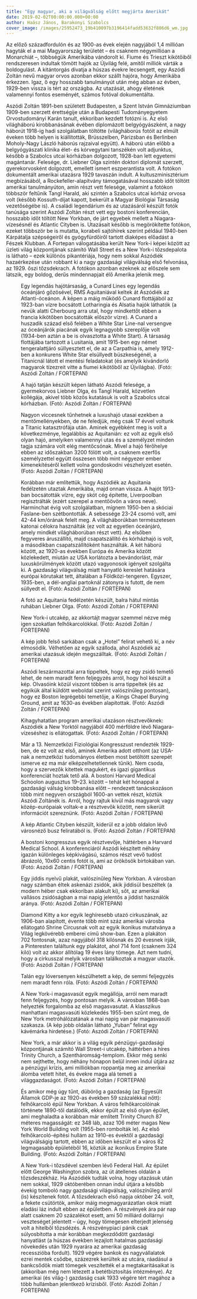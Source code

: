```yaml
---
title: "Egy magyar, aki a világválság előtt megjárta Amerikát"
date: 2019-02-02T00:00:00.000+00:00
author: Haász János, Barakonyi Szabolcs
cover_image: /images/25952473_19b410097b3196414fadd53632f806d6_wm.jpg
---
```


Az előző századfordulón és az 1900-as évek elején nagyjából 1,4 millióan hagyták el a mai Magyarország területét – és csaknem négymillióan a Monarchiát –, többségük Amerikába vándorolt ki. Fiume és Trieszt kikötőiből rendszeresen indultak tömött hajók az Újvilág felé, amitől milliók várták a boldogulást. A kitántorgás divatja a húszas évekre lecsengett, egy Aszódi Zoltán nevű magyar orvos azonban ekkor szállt hajóra, hogy Amerikába érkezzen. Igaz, ő egy hosszabb tanulmányút után még abban az évben, 1929-ben vissza is tért az országba. Az utazását, ahogy életének valamennyi fontos eseményét, számos fotóval dokumentálta.

Aszódi Zoltán 1891-ben született Budapesten, a Szent István Gimnáziumban 1909-ben szerzett érettségije után a Budapesti Tudományegyetem Orvostudományi Karán tanult, ekkoriban kezdett fotózni is. Az első világháború kirobbanásának évében diplomázott belgyógyászként, a nagy háborút 1918-ig hadi szolgálatban töltötte (világháborús fotóit az elmúlt éveken több helyen is kiállították, Brüsszelben, Párizsban és Berlinben Moholy-Nagy László háborús rajzaival együtt). A háború után előbb a belgyógyászati klinika élet- és kórvegytani tanszékén volt adjunktus, később a Szabolcs utcai kórházban dolgozott, 1928-ban lett egyetemi magántanár. Felesége, dr. Liebner Olga szintén doktori diplomát szerzett, gyerekorvosként dolgozott, emellett ismert eszperantista volt. A fotókon dokumentált amerikai utazásra 1929 tavaszán indult. A kultuszminisztérium megbízásából, a Rockefeller-alapítvány támogatásával hosszabb időt töltött amerikai tanulmányúton, amin részt vett felesége, valamint a fotókon többször feltűnik Tangl Harald, aki szintén a Szabolcs utcai kórház orvosa volt (később Kossuth-díjat kapott, bekerült a Magyar Biológiai Társaság vezetőségébe is). A családi legendárium és az utazásáról készült fotók tanúsága szerint Aszódi Zoltán részt vett egy bostoni konferencián, hosszabb időt töltött New Yorkban, de járt egyebek mellett a Niagara-vízesésnél és Atlantic Cityben is. Utazásait később is megörökítette fotókon, ezeket többször be is mutatta, korabeli sajtóhírek szerint például 1940-ben Kárpátalja szépségeiről és gyógyfürdőiről tartott diaképes előadást a Fészek Klubban. A Fortepan válogatásába került New York-i képei között az üzleti világ központjának számító Wall Street és a New York-i tőzsdepalota is látható – ezek különös pikantériája, hogy nem sokkal Aszódiék hazaérkezése után robbant ki a nagy gazdasági világválság első felvonása, az 1929. őszi tőzsdekrach. A fotókon azonban ezeknek az előszele sem látszik, egy boldog, derűs mindennapjait élő Amerika jelenik meg.

<figure>
<img src="/images/25265995_a989bbff7a2e5dd93b61f89ef99f4712_wm.jpg" alt="" />
<figcaption>Egy legendás hajótársaság, a Cunard Lines egy legendás óceánjáró gőzösével, RMS Aquitaniával keltek át Aszódiék az Atlanti-óceánon. A képen a máig működő Cunard flottájából az 1923-ban vízre bocsátott Lotharingia és Alsatia hajók láthatók (a nevük alatti Cherbourg arra utal, hogy mindkettőt ebben a francia kikötőben bocsátották először vízre). A Cunard a huszadik század első felében a White Star Line-nal versengve az óceánjárók piacának egyik legnagyobb szereplője volt (1934-ben aztán a be is olvasztotta a White Start). A társaság flottájába tartozott a Lusitania, amit 1915-ben egy német tengeralattjáró süllyesztett el, de az a Carpathia is, amely 1912-ben a konkurens White Star elsüllyedt büszkeségénél, a Titanicnál látott el mentési feladatokat (és amelyik kivándorló magyarok tízezreit vitte a fiumei kikötőből az Újvilágba). (Fotó: Aszódi Zoltán / FORTEPAN)</figcaption>
</figure>

<figure>
<img src="/images/25265959_5514f2285e432910c7646da15eb8dcbf_wm.jpg" alt="" />
<figcaption>A hajó tatján készült képen látható Aszódi felesége, a gyermekorvos Liebner Olga, és Tangl Harald, közvetlen kollégája, akivel több közös kutatásuk is volt a Szabolcs utcai kórházban. (Fotó: Aszódi Zoltán / FORTEPAN)</figcaption>
</figure>

<figure>
<img src="/images/25265985_a672d5bdd33db65320ac744ca6cfcde6_wm.jpg" alt="" />
<figcaption>Nagyon viccesnek tűnhetnek a luxushajó utasai ezekben a mentőmellényekben, de ne feledjük, még csak 17 évvel voltunk a Titanic katasztrófája után. Aminek egyébként meg is volt a következménye, legalábbis az Aquitanián: ez volt az egyik első olyan hajó, amelyiken valamennyi utas és a személyzet minden tagja számára volt elég mentőcsónak. Mivel a hajó férőhelye ebben az időszakban 3200 fölött volt, a csaknem ezerfős személyzettel együtt összesen több mint négyezer ember kimenekítéséről kellett volna gondoskodni vészhelyzet esetén. (Fotó: Aszódi Zoltán / FORTEPAN)</figcaption>
</figure>

<figure>
<img src="/images/25265969_a51989ce121e4f7ea13301919d1e1c86_wm.jpg" alt="" />
<figcaption>Korábban már említettük, hogy Aszódiék az Aquitania fedélzetén utaztak Amerikába, majd onnan vissza. A hajót 1913-ban bocsátották vízre, egy skót cég építette, Liverpoolban regisztrálták (ezért szerepel a mentőövön a város neve). Harminchat évig volt szolgálatban, mígnem 1950-ben a skóciai Faslane-ben szétbontották. A sebessége 23-24 csomó volt, ami 42-44 km/órának felelt meg. A világháborúkban természetesen katonai célokra használták (ez volt az egyetlen óceánjáró, amely mindkét világháborúban részt vett). Az elsőben fegyveres áruszállító, majd csapatszállító és kórházhajó is volt, a másodikban csapatszállítóként használták. A két háború között, az 1920-as években Európa és Amerika között közlekedett, miután az USA korlátozta a bevándorlást, már luxuskörülmények között utazó vagyonosok igényeit szolgálta ki. A gazdasági világválság miatt hanyatló kereslet hatására európai körutakat tett, általában a Földközi-tengeren. Egyszer, 1935-ben, a dél-angliai partoknál zátonyra is futott, de nem süllyedt el. (Fotó: Aszódi Zoltán / FORTEPAN)</figcaption>
</figure>

<figure>
<img src="/images/25265971_dad5b75ccbfa13a1f4b6687c88c37eef_wm.jpg" alt="" />
<figcaption>A fotó az Aquitania fedélzetén készült, balra hátul mintás ruhában Liebner Olga. (Fotó: Aszódi Zoltán / FORTEPAN)</figcaption>
</figure>

<figure>
<img src="/images/25265997_06136090bba655330dab4489e5456a02_wm.jpg" alt="" />
<figcaption>New York-i utcakép, az akkortájt magyar szemmel nézve még igen szokatlan felhőkarcolókkal. (Fotó: Aszódi Zoltán / FORTEPAN)</figcaption>
</figure>

<figure>
<img src="/images/25265957_3b3e41db76314da5a05e63dd5ebba14d_wm.jpg" alt="" />
<figcaption>A kép jobb felső sarkában csak a „Hotel” felirat vehető ki, a név elmosódik. Vélhetően az egyik szálloda, ahol Aszódiék az amerikai utazásuk idején megszálltak. (Fotó: Aszódi Zoltán / FORTEPAN)</figcaption>
</figure>

<figure>
<img src="/images/25265955_abb61f676d0ddb152eaad2ceb368c4e8_wm.jpg" alt="" />
<figcaption>Aszódi leszármazottai arra tippeltek, hogy ez egy zsidó temető lehet, de nem maradt fenn feljegyzés arról, hogy hol készült a kép. Olvasóink közül viszont többen is arra tippeltek (és az egyikük által küldött weboldal szerint valószínűleg pontosan), hogy ez Boston legrégebbi temetője, a Kings Chapel Burying Ground, amit az 1630-as években alapítottak. (Fotó: Aszódi Zoltán / FORTEPAN)</figcaption>
</figure>

<figure>
<img src="/images/25265993_1e241f8cce2c01c3b0ec1fcc749e2118_wm.jpg" alt="" />
<figcaption>Kihagyhatatlan program amerikai utazáson résztvevőknek: Aszódiék a New Yorktól nagyjából 400 mérföldre lévő Niagara-vízeséshez is ellátogattak. (Fotó: Aszódi Zoltán / FORTEPAN)</figcaption>
</figure>

<figure>
<img src="/images/25265961_260ade7bfbee554c23b36d7ede4b6810_wm.jpg" alt="" />
<figcaption>Már a 13. Nemzetközi Fiziológiai Kongresszust rendezték 1929-ben, de ez volt az első, aminek Amerika adott otthont (az USA-nak a nemzetközi tudományos életben most betöltött szerepét ismerve ez ma már elképzelhetetlennek tűnik). Nem csoda, hogy a szervezők kitettek magukért, és igazi gigantikus konferenciát hoztak tető alá. A bostoni Harvard Medical Schoolon augusztus 19–23. között – tehát két hónappal a gazdasági válság kirobbanása előtt – rendezett tanácskozáson több mint negyven országból 1600-an vettek részt, köztük Aszódi Zoltánék is. Arról, hogy rajtuk kívül más magyarok vagy közép-európaiak voltak-e a résztvevők között, nem sikerült információt szereznünk. (Fotó: Aszódi Zoltán / FORTEPAN)</figcaption>
</figure>

<figure>
<img src="/images/25265981_ba5dd335d3569f6315ef7d3b1912817e_wm.jpg" alt="" />
<figcaption>A kép Atlantic Cityben készült, kiderül ez a jobb oldalon lévő városnéző busz feliratából is. (Fotó: Aszódi Zoltán / FORTEPAN)</figcaption>
</figure>

<figure>
<img src="/images/25265999_00dd42c83ed4935453edbac01656c367_wm.jpg" alt="" />
<figcaption>A bostoni kongresszus egyik résztvevője, háttérben a Harvard Medical School. A konferenciáról Aszódi készített néhány igazán különleges képkivágású, számos részt vevő tudóst ábrázoló, 10x60 centis fotót is, ami az örökösök birtokában van. (Fotó: Aszódi Zoltán / FORTEPAN)</figcaption>
</figure>

<figure>
<img src="/images/25265989_d19a51f6cf653b492a7d3950fa05bde3_wm.jpg" alt="" />
<figcaption>Egy jiddis nyelvű plakát, valószínűleg New Yorkban. A városban nagy számban éltek askenázi zsidók, akik jiddisül beszéltek (a modern héber csak ekkoriban alakult ki), sőt, az amerikai vallásos zsidóságban a mai napig jelentős a jiddist használók aránya. (Fotó: Aszódi Zoltán / FORTEPAN)</figcaption>
</figure>

<figure>
<img src="/images/25265987_6686b8bade2239e84fefcea7a50e7328_wm.jpg" alt="" />
<figcaption>Diamond Kitty a kor egyik leghíresebb utazó cirkuszának, az 1906-ban alapított, évente több mint száz amerikai városba ellátogató Shrine Circusnak volt az egyik ikonikus mutatványa a Világ legkövérebb emberei című show-ban. Ezen a plakáton 702 fontosnak, azaz nagyjából 318 kilósnak és 20 évesnek írják, a Pinteresten találtunk egy plakátot, ahol 714 font (csaknem 324 kiló) volt az akkor állítólag 19 éves lány tömege. Azt nem tudni, hogy a cirkusszal melyik városban találkoztak a magyar utazók. (Fotó: Aszódi Zoltán / FORTEPAN)</figcaption>
</figure>

<figure>
<img src="/images/25265975_cb1332eaad9b2e1f0c52d792689a840e_wm.jpg" alt="" />
<figcaption>Talán egy lóversenyen készülhetett a kép, de semmi feljegyzés nem maradt fenn róla. (Fotó: Aszódi Zoltán / FORTEPAN)</figcaption>
</figure>

<figure>
<img src="/images/25265973_cf9d812791cf279e4e9755905f416472_wm.jpg" alt="" />
<figcaption>A New York-i magasvasút egyik megállója, arról nem maradt fenn feljegyzés, hogy pontosan melyik. A városban 1868-ban helyezték forgalomba az első magasvasutat. A klasszikus manhattani magasvasúti közlekedés 1955-ben szűnt meg, de New York metróhálózatának a mai napig van pár magasvasúti szakasza. (A kép jobb oldalán látható „Yuban” felirat egy kávémárka hirdetése.) (Fotó: Aszódi Zoltán / FORTEPAN)</figcaption>
</figure>

<figure>
<img src="/images/25265977_379a97a519f8e0dad534bb8a3ad58798_wm.jpg" alt="" />
<figcaption>New York, a már akkor is a világ egyik pénzügyi-gazdasági központjának számító Wall Street-i utcakép, háttérben a híres Trinity Church, a Szentháromság-templom. Ekkor még senki nem sejthette, hogy néhány hónapon belül innen indul útjára az a pénzügyi krízis, ami milliókban roppantja meg az amerikai álomba vetett hitet, és évekre maga alá temeti a világgazdaságot. (Fotó: Aszódi Zoltán / FORTEPAN)</figcaption>
</figure>

<figure>
<img src="/images/25265965_ae373a6ef052213c2d0b47d362456a46_wm.jpg" alt="" />
<figcaption>És amikor még úgy tűnt, dübörög a gazdaság (az Egyesült Államok GDP-je az 1920-as években 59 százalékkal nőtt): felhőkarcoló épül New Yorkban. A város felhőkarcolóinak története 1890-től datálódik, ekkor épült az első olyan épület, ami meghaladta a korábban már említett Trinity Church 87 méteres magasságát: ez 348 láb, azaz 106 méter magas New York World Building volt (1955-ben rombolták le). Az első felhőkarcoló-építési hullám az 1910-es évektől a gazdasági világválságig tartott, ebben az időben készült el a város 82 legmagasabb épületéből 16, köztük az ikonikus Empire State Building. (Fotó: Aszódi Zoltán / FORTEPAN)</figcaption>
</figure>

<figure>
<img src="/images/25265979_98948ef7de64fc7ce632e9fd7e3fc691_wm.jpg" alt="" />
<figcaption>A New York-i tőzsdével szemben lévő Federal Hall. Az épület előtt George Washington szobra, az út átellenes oldalán a tőzsdeszékház. Ha Aszódiék tudták volna, hogy utazásuk után nem sokkal, 1929 októberében onnan indul útjára a később évekig tomboló nagy gazdasági világválság, valószínűleg arról (is) készítenek fotót. A tőzsdekrach első napja október 24. volt, a fekete csütörtök, amikor máig megmagyarázatlan okok miatt eladási láz indult ebben az épületben. A részvények ára pár nap alatt csaknem 20 százalékot esett, ami 50 milliárd dollárnyi veszteséget jelentett – úgy, hogy tömegesen elterjedt jelenség volt a hitelből tőzsdézés. A részvénypiaci pánik csak súlyosbította a már korábban megkezdődött gazdasági hanyatlást (a húszas években lezajlott hatalmas gazdasági növekedés után 1929 nyarára az amerikai gazdaság recesszióba fordult). 1929 végére bankok és nagyvállalatok ezrei mentek csődbe, százezrek kerültek az utcára, ráadásul a bankcsődök miatt tömegek veszítették el a megtakarításaikat is (akkoriban még nem létezett a betétbiztosítás intézménye). Az amerikai (és világ-) gazdaság csak 1933 végére tért magához a több hullámban jelentkező krízisből. (Fotó: Aszódi Zoltán / FORTEPAN)</figcaption>
</figure>
